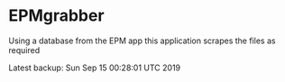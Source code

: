 # EPMgrabber
Using a database from the EPM app this application scrapes the files as required


Latest backup: Sun Sep 15 00:28:01 UTC 2019
